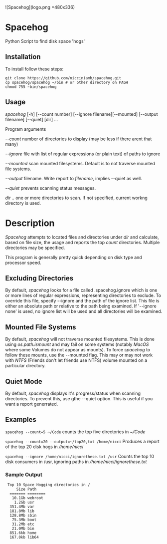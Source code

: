 ![Spacehog](logo.png =480x336)
# Spacehog
Python Script to find disk space 'hogs'

## Installation
To install follow these steps:

    git clone https://github.com/nicciniamh/spacehog.git
    cp spacehog/spacehog ~/bin # or other directory on PAGH
    chmod 755 ~bin/spacehog

## Usage

 *spacehog* [-h] [--count number] [--ignore filename][--mounted] [--output filename] [--quiet] [dir] ... 
 
Program arguments

*--count*  number of directories to display (may be less if there arent that many)

*--ignore* file with list of regular expressions (or plain text) of paths to ignore
 		
*--mounted* scan mounted filesystems. Default is to not traverse mounted file systems.

*--output* filename. Write report to *filename*, implies --quiet as well.

*--quiet* prevents scanning status messages. 

*dir ..* one or more directories to scan. If not specified, current workng directory is used.

# Description
*Spacehog* attempts to located files and directories under *dir* and calculate, based on file size, the usage and reports the top *count* directories. Multiple directories may be specified. 

This program is generally pretty quick depending on disk type and processor speed. 

## Excluding Directories
By default, *spacehog* looks for a file called .spacehog.ignore which is one or more lines of regular expressions, representing directories to exclude. To override this file, specify --ignore and the path of the ignore list. This file is either an absolute path or relative to the path being examined. If '--ignore none' is used, no ignore list will be used and all directories will be examined.

## Mounted File Systems
By default, *spacehog* will not traverse mounted filesystems. This is done using *os.path.ismount* and may fail on some systems (notably *MacOS* where some Volumes do not appear as mounts). To force *spacehog* to follow these mounts, use the --mounted flag. This may or may not work with *NTFS* (Friends don't let friends use NTFS) volume mounted on a particular directory. 

## Quiet Mode
By default, *spacehog* displays it's progress/status when scanning directories. To prevent this, use gthe --quiet option. This is useful if you want a report generrated. 

## Examples
`spacehog --count=5 ~/Code` counts the top five directories in *~/Code*

`spacehog --count=20 --output=~/top20,txt /home/nicci` Produces a report of the top 20 disk hogs in */home/nicci*

`spacehog --ignore /home/nicci/ignorethese.txt /usr` Counts the top 10 disk consumers in /usr, ignoring paths in */home/nicci/ignorethese.txt*



### Sample Output

     Top 10 Space Hogging directories in /
         Size Path
      ======= ========
       10.1Gb webroot
        1.2Gb usr
      351.4Mb var
      181.8Mb lib
      128.8Mb sbin
       75.3Mb boot
       31.2Mb etc
       21.0Mb bin
      851.6kb home
      167.0kb lib64

 
